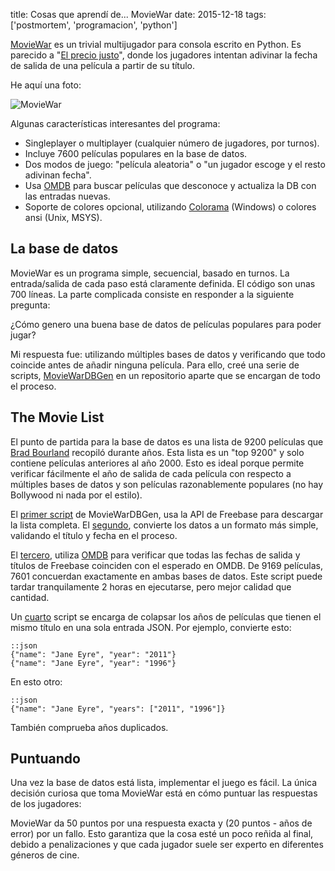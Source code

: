 title: Cosas que aprendí de... MovieWar
date: 2015-12-18
tags: ['postmortem', 'programacion', 'python']

[MovieWar][] es un trivial multijugador para consola escrito en Python. Es parecido
a "[El precio justo][]", donde los jugadores intentan adivinar la fecha de salida
de una película a partir de su título.

He aquí una foto:

<img src="{{ url_static('16.png') }}" alt="MovieWar">

[MovieWar]: https://github.com/Beluki/MovieWar
[El precio justo]: https://es.wikipedia.org/wiki/The_Price_is_Right

Algunas características interesantes del programa:

* Singleplayer o multiplayer (cualquier número de jugadores, por turnos).
* Incluye 7600 películas populares en la base de datos.
* Dos modos de juego: "película aleatoria" o "un jugador escoge y el resto adivinan fecha".
* Usa [OMDB][] para buscar películas que desconoce y actualiza la DB con las entradas nuevas.
* Soporte de colores opcional, utilizando [Colorama][] (Windows) o colores ansi (Unix, MSYS).

[OMDB]: http://www.omdbapi.com
[Colorama]: https://pypi.python.org/pypi/colorama

## La base de datos

MovieWar es un programa simple, secuencial, basado en turnos. La entrada/salida
de cada paso está claramente definida. El código son unas 700 líneas. La parte
complicada consiste en responder a la siguiente pregunta:

¿Cómo genero una buena base de datos de películas populares para poder jugar?

Mi respuesta fue: utilizando múltiples bases de datos y verificando que todo
coincide antes de añadir ninguna película. Para ello, creé una serie de scripts,
[MovieWarDBGen][] en un repositorio aparte que se encargan de todo el proceso.

[MovieWarDBGen]: https://github.com/Beluki/MovieWarDBGen

## The Movie List

El punto de partida para la base de datos es una lista de 9200 películas que
[Brad Bourland][] recopiló durante años. Esta lista es un "top 9200" y solo
contiene películas anteriores al año 2000. Esto es ideal porque permite verificar
fácilmente el año de salida de cada película con respecto a múltiples bases de datos
y  son películas razonablemente populares (no hay Bollywood ni nada por el estilo).

[Brad Bourland]: http://www.nytimes.com/2010/04/18/movies/18bourland.html?_r=1

El [primer script][] de MovieWarDBGen, usa la API de Freebase para descargar la lista
completa. El [segundo][], convierte los datos a un formato más simple, validando el título
y fecha en el proceso.

El [tercero][], utiliza [OMDB][] para verificar que todas las fechas de salida y títulos
de Freebase coinciden con el esperado en OMDB. De 9169 películas, 7601 concuerdan exactamente
en ambas bases de datos. Este script puede tardar tranquilamente 2 horas en ejecutarse, pero
mejor calidad que cantidad.

Un [cuarto][] script se encarga de colapsar los años de películas que tienen el mismo título
en una sola entrada JSON. Por ejemplo, convierte esto:

    ::json
    {"name": "Jane Eyre", "year": "2011"}
    {"name": "Jane Eyre", "year": "1996"}

En esto otro:

    ::json
    {"name": "Jane Eyre", "years": ["2011", "1996"]}

También comprueba años duplicados.

[primer script]: https://github.com/Beluki/MovieWarDBGen/blob/master/Source/00%20download%20freebase.py
[segundo]: https://github.com/Beluki/MovieWarDBGen/blob/master/Source/01%20convert%20freebase.py
[tercero]: https://github.com/Beluki/MovieWarDBGen/blob/master/Source/02%20match%20omdb.py
[cuarto]: https://github.com/Beluki/MovieWarDBGen/blob/master/Source/03%20collapse%20years.py

## Puntuando

Una vez la base de datos está lista, implementar el juego es fácil.
La única decisión curiosa que toma MovieWar está en cómo puntuar las respuestas
de los jugadores:

MovieWar da 50 puntos por una respuesta exacta y (20 puntos - años de error) por un fallo.
Esto garantiza que la cosa esté un poco reñida al final, debido a penalizaciones
y que cada jugador suele ser experto en diferentes géneros de cine.

